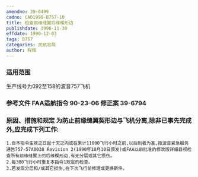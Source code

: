 ```yaml
---
amendno: 39-0499
cadno: CAD1990-B757-10
title: 检查前缘缝翼后缘楔形边
publishdate: 1990-11-30
effdate: 1990-12-03
tags: B757
categories: 民航总局
author: 程辉
---
```


### 适用范围 
生产线号为092至158的波音757飞机

<!--more-->
### 参考文件    FAA适航指令 90-23-06 修正案 39-6794 

### 原因、措施和规定     为防止前缘缝翼契形边与飞机分离,除非已事先完成外,应完成下列工作: 
    1.自本指令生效之日起十天之内或在累计11000飞行小时之前,以后到者为准,按波音紧急服务通告757-57A0038 Revision 2(1990年10月10日颁发)或FAA以前批准的修改版详细目视检查所有前缘缝翼上的后缘楔形边,有无分层或其它损伤。 
    2.每300飞行小时重复本指令1规定的检查。 
    3.若发现分层和/或其它损伤,在下次飞行前修理或更换新件。

